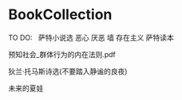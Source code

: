 # BookCollection

TO DO:  
萨特小说选 恶心 厌恶 墙 存在主义 萨特读本  

预知社会_群体行为的内在法则.pdf  

狄兰·托马斯诗选(不要踏入静谧的良夜)  

未来的夏娃
